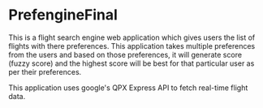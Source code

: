 # PrefengineFinal

This is a flight search engine web application which gives users the list of flights with there preferences. 
This application takes multiple preferences from the users and based on those preferences, 
  it will generate score (fuzzy score) and the highest score will be best for that particular user as per their preferences. 

This application uses google's QPX Express API to fetch real-time flight data. 
